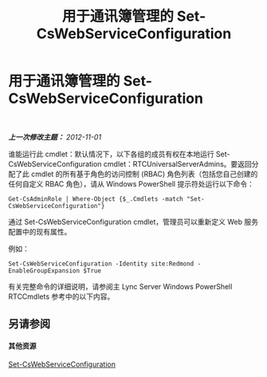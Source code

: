 ﻿---
title: 用于通讯簿管理的 Set-CsWebServiceConfiguration
TOCTitle: 用于通讯簿管理的 Set-CsWebServiceConfiguration
ms:assetid: 79d0edf5-23f3-4845-a7b7-e11b5a928bab
ms:mtpsurl: https://technet.microsoft.com/zh-cn/library/Gg429709(v=OCS.15)
ms:contentKeyID: 49313346
ms.date: 05/19/2016
mtps_version: v=OCS.15
ms.translationtype: HT
---

# 用于通讯簿管理的 Set-CsWebServiceConfiguration

 

_**上一次修改主题：** 2012-11-01_

谁能运行此 cmdlet：默认情况下，以下各组的成员有权在本地运行 Set-CsWebServiceConfiguration cmdlet：RTCUniversalServerAdmins。要返回分配了此 cmdlet 的所有基于角色的访问控制 (RBAC) 角色列表（包括您自己创建的任何自定义 RBAC 角色），请从 Windows PowerShell 提示符处运行以下命令：

    Get-CsAdminRole | Where-Object {$_.Cmdlets -match "Set-CsWebServiceConfiguration"}

通过 Set-CsWebServiceConfiguration cmdlet，管理员可以重新定义 Web 服务配置中的现有属性。

例如：

    Set-CsWebServiceConfiguration -Identity site:Redmond -EnableGroupExpansion $True

有关完整命令的详细说明，请参阅主 Lync Server Windows PowerShell RTCCmdlets 参考中的以下内容。

## 另请参阅

#### 其他资源

[Set-CsWebServiceConfiguration](set-cswebserviceconfiguration.md)

